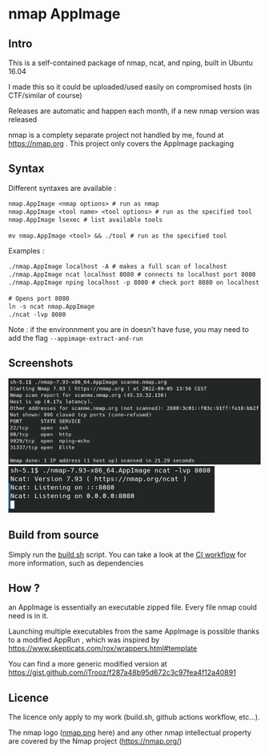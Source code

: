 # nmap AppImage

## Intro
This is a self-contained package of nmap, ncat, and nping, built in Ubuntu 16.04

I made this so it could be uploaded/used easily on compromised hosts (in CTF/similar of course)

Releases are automatic and happen each month, if a new nmap version was released

nmap is a complety separate project not handled by me, found at https://nmap.org . This project only covers the AppImage packaging

## Syntax
Different syntaxes are available :
```
nmap.AppImage <nmap options> # run as nmap
nmap.AppImage <tool name> <tool options> # run as the specified tool
nmap.AppImage lsexec # list available tools

mv nmap.AppImage <tool> && ./tool # run as the specified tool
```

Examples :
```
./nmap.AppImage localhost -A # makes a full scan of localhost
./nmap.AppImage ncat localhost 8080 # connects to localhost port 8080
./nmap.AppImage nping localhost -p 8080 # check port 8080 on localhost

# Opens port 8080
ln -s ncat nmap.AppImage
./ncat -lvp 8080
```
Note : if the environnment you are in doesn't have fuse, you may need to add the flag `--appimage-extract-and-run`

## Screenshots
![nmap scan](https://raw.githubusercontent.com/iTrooz/nmap-appimage/main/meta/nmap_scan.png)
![ncat open port](https://raw.githubusercontent.com/iTrooz/nmap-appimage/main/meta/ncat_open_port.png)

## Build from source
Simply run the [build.sh](https://github.com/iTrooz/nmap-appimage/blob/main/build.sh) script. You can take a look at the [CI workflow](https://github.com/iTrooz/nmap-appimage/blob/main/.github/workflows/main.yml) for more information, such as dependencies

## How ?
an AppImage is essentially an executable zipped file. Every file nmap could need is in it.

Launching multiple executables from the same AppImage is possible thanks to a modified AppRun , which was inspired by https://www.skepticats.com/rox/wrappers.html#template

You can find a more generic modified version at https://gist.github.com/iTrooz/f287a48b95d672c3c97fea4f12a40891


## Licence
The licence only apply to my work (build.sh, github actions workflow, etc...).

The nmap logo ([nmap.png](nmap.png) here) and any other nmap intellectual property are covered by the Nmap project (https://nmap.org/)
